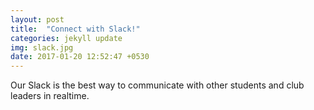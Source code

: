 ```yaml
---
layout: post
title:  "Connect with Slack!"
categories: jekyll update
img: slack.jpg
date: 2017-01-20 12:52:47 +0530
---
```

Our Slack is the best way to communicate with other students and club leaders in realtime.
